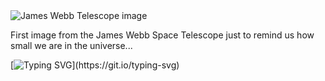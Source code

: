 <img src="./src/main_image_deep_field_smacs0723-5mb.jpeg" alt="James Webb Telescope image" style="width:auto;height:auto" />

<p>First image from the James Webb Space Telescope just to remind us how small we are in the universe...</p>

[![Typing SVG](https://readme-typing-svg.herokuapp.com?size=24&duration=3000&color=538377&center=true&vCenter=true&height=100&lines=Hi!+My+name+is+Minh..)](https://git.io/typing-svg)
